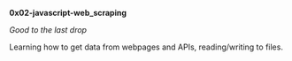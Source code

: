 **0x02-javascript-web_scraping**

*Good to the last drop*

Learning how to get data from webpages and APIs, reading/writing to files.

